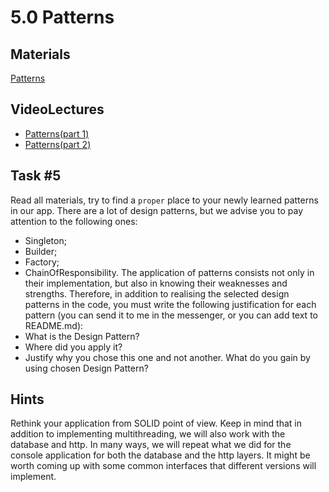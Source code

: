 # 5.0 Patterns

## Materials

[Patterns](https://refactoring.guru/design-patterns)

## VideoLectures
- [Patterns(part 1)](https://youtu.be/q5U92-p-a0s)
- [Patterns(part 2)](https://youtu.be/bR7M\_lv52S4)

## Task #5
Read all materials, try to find a `proper` place to your newly learned patterns in our app. There are a lot of design patterns, but we advise you to pay attention to the following ones:
- Singleton;
- Builder;
- Factory;
- ChainOfResponsibility.
The application of patterns consists not only in their implementation, but also in knowing their weaknesses and strengths. Therefore, in addition to realising the selected design patterns in the code, you must write the following justification for each pattern (you can send it to me in the messenger, or you can add text to README.md): 
- What is the Design Pattern? 
- Where did you apply it? 
- Justify why you chose this one and not another. What do you gain by using chosen Design Pattern?
## Hints
Rethink your application from SOLID point of view. Keep in mind that in addition to implementing multithreading, we will also work with the database and http. In many ways, we will repeat what we did for the console application for both the database and the http layers. It might be worth coming up with some common interfaces that different versions will implement.
